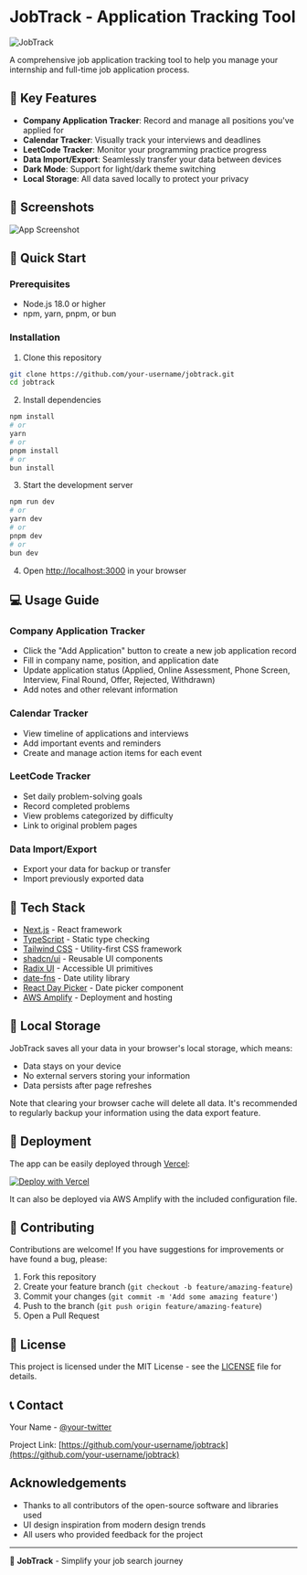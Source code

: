 # JobTrack - Application Tracking Tool

![JobTrack](https://via.placeholder.com/150x50?text=JobTrack)

A comprehensive job application tracking tool to help you manage your internship and full-time job application process.

## 🌟 Key Features

- **Company Application Tracker**: Record and manage all positions you've applied for
- **Calendar Tracker**: Visually track your interviews and deadlines
- **LeetCode Tracker**: Monitor your programming practice progress
- **Data Import/Export**: Seamlessly transfer your data between devices
- **Dark Mode**: Support for light/dark theme switching
- **Local Storage**: All data saved locally to protect your privacy

## 📸 Screenshots

![App Screenshot](https://via.placeholder.com/800x400?text=JobTrack+Screenshot)

## 🚀 Quick Start

### Prerequisites

- Node.js 18.0 or higher
- npm, yarn, pnpm, or bun

### Installation

1. Clone this repository
```bash
git clone https://github.com/your-username/jobtrack.git
cd jobtrack
```

2. Install dependencies
```bash
npm install
# or
yarn
# or
pnpm install
# or
bun install
```

3. Start the development server
```bash
npm run dev
# or
yarn dev
# or
pnpm dev
# or
bun dev
```

4. Open [http://localhost:3000](http://localhost:3000) in your browser

## 💻 Usage Guide

### Company Application Tracker
- Click the "Add Application" button to create a new job application record
- Fill in company name, position, and application date
- Update application status (Applied, Online Assessment, Phone Screen, Interview, Final Round, Offer, Rejected, Withdrawn)
- Add notes and other relevant information

### Calendar Tracker
- View timeline of applications and interviews
- Add important events and reminders
- Create and manage action items for each event

### LeetCode Tracker
- Set daily problem-solving goals
- Record completed problems
- View problems categorized by difficulty
- Link to original problem pages

### Data Import/Export
- Export your data for backup or transfer
- Import previously exported data

## 🔧 Tech Stack

- [Next.js](https://nextjs.org) - React framework
- [TypeScript](https://www.typescriptlang.org) - Static type checking
- [Tailwind CSS](https://tailwindcss.com) - Utility-first CSS framework
- [shadcn/ui](https://ui.shadcn.com/) - Reusable UI components
- [Radix UI](https://www.radix-ui.com/) - Accessible UI primitives
- [date-fns](https://date-fns.org/) - Date utility library
- [React Day Picker](https://react-day-picker.js.org/) - Date picker component
- [AWS Amplify](https://aws.amazon.com/amplify/) - Deployment and hosting

## 📱 Local Storage

JobTrack saves all your data in your browser's local storage, which means:
- Data stays on your device
- No external servers storing your information
- Data persists after page refreshes

Note that clearing your browser cache will delete all data. It's recommended to regularly backup your information using the data export feature.

## 🚢 Deployment

The app can be easily deployed through [Vercel](https://vercel.com):

[![Deploy with Vercel](https://vercel.com/button)](https://vercel.com/new/clone?repository-url=https%3A%2F%2Fgithub.com%2Fyour-username%2Fjobtrack)

It can also be deployed via AWS Amplify with the included configuration file.

## 🤝 Contributing

Contributions are welcome! If you have suggestions for improvements or have found a bug, please:

1. Fork this repository
2. Create your feature branch (`git checkout -b feature/amazing-feature`)
3. Commit your changes (`git commit -m 'Add some amazing feature'`)
4. Push to the branch (`git push origin feature/amazing-feature`)
5. Open a Pull Request

## 📝 License

This project is licensed under the MIT License - see the [LICENSE](LICENSE) file for details.

## 📞 Contact

Your Name - [@your-twitter](https://twitter.com/your-twitter)

Project Link: [https://github.com/your-username/jobtrack](https://github.com/your-username/jobtrack)

## Acknowledgements

- Thanks to all contributors of the open-source software and libraries used
- UI design inspiration from modern design trends
- All users who provided feedback for the project

---

💼 **JobTrack** - Simplify your job search journey
